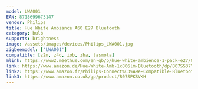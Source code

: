 ```yaml
---
model: LWA001
EAN: 8718699673147
vendor: Philips
title: Hue White Ambiance A60 E27 Bluetooth
category: bulb
supports: brightness
image: /assets/images/devices/Philips_LWA001.jpg
zigbeemodel: ['LWA001']
compatible: [z2m, z4d, iob, zha, tasmota]
mlink: https://www2.meethue.com/en-gb/p/hue-white-ambience-1-pack-e27/8718699673147
link: https://www.amazon.de/Hue-White-Amb-1x806lm-Bluetooth/dp/B07SS37Y3J
link2: https://www.amazon.fr/Philips-Connect%C3%A9e-Compatible-Bluetooth-Fonctionne/dp/B07SS37Y3J
link3: https://www.amazon.co.uk/gp/product/B07SPKSVKH
---
```


